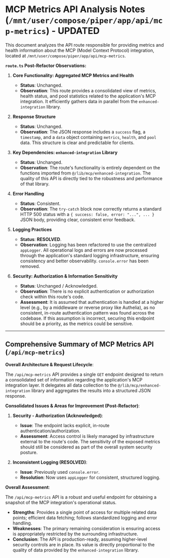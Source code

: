 # MCP Metrics API Analysis Notes (`/mnt/user/compose/piper/app/api/mcp-metrics`) - **UPDATED**

This document analyzes the API route responsible for providing metrics and health information about the MCP (Model Context Protocol) integration, located at `/mnt/user/compose/piper/app/api/mcp-metrics`.

**`route.ts` Post-Refactor Observations:**

1.  **Core Functionality: Aggregated MCP Metrics and Health**
    *   **Status**: Unchanged.
    *   **Observation**: This route provides a consolidated view of metrics, health status, and pool statistics related to the application's MCP integration. It efficiently gathers data in parallel from the `enhanced-integration` library.

2.  **Response Structure**
    *   **Status**: Unchanged.
    *   **Observation**: The JSON response includes a `success` flag, a `timestamp`, and a `data` object containing `metrics`, `health`, and `pool` data. This structure is clear and predictable for clients.

3.  **Key Dependencies: `enhanced-integration` Library**
    *   **Status**: Unchanged.
    *   **Observation**: The route's functionality is entirely dependent on the functions imported from `@/lib/mcp/enhanced-integration`. The quality of this API is directly tied to the robustness and performance of that library.

4.  **Error Handling**
    *   **Status**: Consistent.
    *   **Observation**: The `try-catch` block now correctly returns a standard HTTP 500 status with a `{ success: false, error: "...", ... }` JSON body, providing clear, consistent error feedback.

5.  **Logging Practices**
    *   **Status**: **RESOLVED**.
    *   **Observation**: Logging has been refactored to use the centralized `appLogger`. All operational logs and errors are now processed through the application's standard logging infrastructure, ensuring consistency and better observability. `console.error` has been removed.

6.  **Security: Authorization & Information Sensitivity**
    *   **Status**: Unchanged / Acknowledged.
    *   **Observation**: There is no explicit authentication or authorization check within this route's code.
    *   **Assessment**: It is assumed that authentication is handled at a higher level (e.g., by a middleware or reverse proxy like Authelia), as no consistent, in-route authentication pattern was found across the codebase. If this assumption is incorrect, securing this endpoint should be a priority, as the metrics could be sensitive.

--- 

## Comprehensive Summary of MCP Metrics API (`/api/mcp-metrics`)

**Overall Architecture & Request Lifecycle**:

The `/api/mcp-metrics` API provides a single `GET` endpoint designed to return a consolidated set of information regarding the application's MCP integration layer. It delegates all data collection to the `@/lib/mcp/enhanced-integration` library and aggregates the results into a structured JSON response.

**Consolidated Issues & Areas for Improvement (Post-Refactor)**:

1.  **Security - Authorization (Acknowledged)**:
    *   **Issue**: The endpoint lacks explicit, in-route authentication/authorization.
    *   **Assessment**: Access control is likely managed by infrastructure external to the route's code. The sensitivity of the exposed metrics should still be considered as part of the overall system security posture.

2.  **Inconsistent Logging (RESOLVED)**:
    *   **Issue**: Previously used `console.error`.
    *   **Resolution**: Now uses `appLogger` for consistent, structured logging.

**Overall Assessment**:

The `/api/mcp-metrics` API is a robust and useful endpoint for obtaining a snapshot of the MCP integration's operational status.

*   **Strengths**: Provides a single point of access for multiple related data points; efficient data fetching; follows standardized logging and error handling.
*   **Weaknesses**: The primary remaining consideration is ensuring access is appropriately restricted by the surrounding infrastructure.
*   **Conclusion**: The API is production-ready, assuming higher-level security controls are in place. Its value is directly proportional to the quality of data provided by the `enhanced-integration` library.
